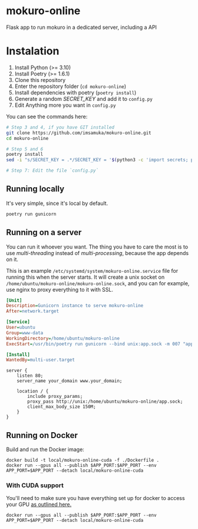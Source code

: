 # mokuro-online
Flask app to run mokuro in a dedicated server, including a API

# Instalation

1. Install Python (>= 3.10)
2. Install Poetry (>= 1.6.1)
3. Clone this repository
4. Enter the repository folder (`cd mokuro-online`)
5. Install dependencies with poetry (`poetry install`)
6. Generate a random *SECRET_KEY* and add it to `config.py`
7. Edit Anything more you want in `config.py`


You can see the commands here:

```bash
# Step 3 and 4, if you have GIT installed
git clone https://github.com/imsamuka/mokuro-online.git
cd mokuro-online

# Step 5 and 6
poetry install
sed -i "s/SECRET_KEY = .*/SECRET_KEY = '$(python3 -c 'import secrets; print(secrets.token_hex())')'/" config.py

# Step 7: Edit the file `config.py`
```

## Running locally

It's very simple, since it's local by default.

```bash
poetry run gunicorn
```

## Running on a server

You can run it whoever you want. The thing you have to care the most is to use *multi-threading* instead of *multi-processing*, because the app depends on it.

This is an example `/etc/systemd/system/mokuro-online.service` file for running this when the server starts. It will create a unix socket on `/home/ubuntu/mokuro-online/mokuro-online.sock`, and you can for example, use nginx to proxy everything to it with SSL.

```ini
[Unit]
Description=Gunicorn instance to serve mokuro-online
After=network.target

[Service]
User=ubuntu
Group=www-data
WorkingDirectory=/home/ubuntu/mokuro-online
ExecStart=/usr/bin/poetry run gunicorn --bind unix:app.sock -m 007 "app:create_app('production')"

[Install]
WantedBy=multi-user.target
```

```nginx
server {
    listen 80;
    server_name your_domain www.your_domain;

    location / {
        include proxy_params;
        proxy_pass http://unix:/home/ubuntu/mokuro-online/app.sock;
        client_max_body_size 150M;
    }
}
```

## Running on Docker

Build and run the Docker image:

```
docker build -t local/mokuro-online-cuda -f ./Dockerfile .
docker run --gpus all --publish $APP_PORT:$APP_PORT --env APP_PORT=$APP_PORT --detach local/mokuro-online-cuda
```

### With CUDA support

You'll need to make sure you have everything set up for docker to access your GPU [as outlined here.](https://saturncloud.io/blog/how-to-use-gpu-from-a-docker-container-a-guide-for-data-scientists-and-software-engineers/)

```
docker run --gpus all --publish $APP_PORT:$APP_PORT --env APP_PORT=$APP_PORT --detach local/mokuro-online-cuda
```
